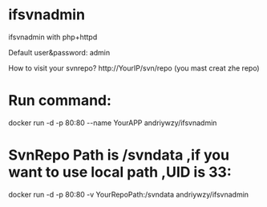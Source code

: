 # ifsvnadmin
ifsvnadmin with php+httpd

Default user&password: admin

How to visit your svnrepo?
http://YourIP/svn/repo 
(you mast creat zhe repo)

# Run command:
docker run -d -p 80:80 --name YourAPP andriywzy/ifsvnadmin

# SvnRepo Path is /svndata ,if you want to use local path ,UID is 33:
docker run -d -p 80:80 -v YourRepoPath:/svndata andriywzy/ifsvnadmin


